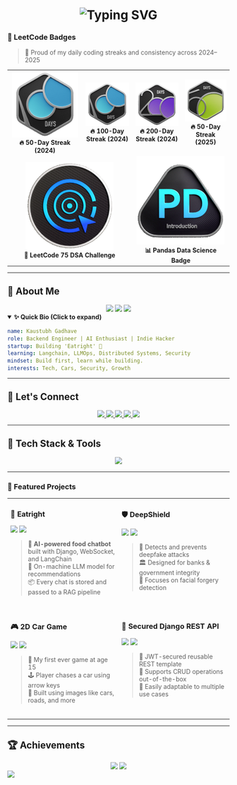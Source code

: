 <!-- 🌐 Modern 3D-Style GitHub README by Kaustubh Gadhave -->

<h1 align="center">
<img src="https://readme-typing-svg.herokuapp.com?font=Press+Start+2P&pause=1000&color=00F0FF&center=true&vCenter=true&width=800&lines=HEY+👋+I'M+KAUSTUBH+GADHAVE;BACKEND+%26+AI+ENGINEER;TECH+%7C+SECURITY+%7C+AI+%7C+STARTUPS+%7C+CARS" alt="Typing SVG" />

</h1>




### 🧠 LeetCode Badges  
> 📅 Proud of my daily coding streaks and consistency across 2024–2025

<div align="center">

<table>
  <tr>
    <td align="center">
      
  <img src="https://raw.githubusercontent.com/kaustubh-alt/kaustubh-alt/main/badges/2024-100-new.gif" width="150" alt="100-Day Streak Badge" />
      <b>🔥 50-Day Streak (2024)</b>
    </td>
    <td align="center">
      <img src="https://raw.githubusercontent.com/kaustubh-alt/kaustubh-alt/main/badges/2024-100-new.gif" width="150"/><br/>
      <b>🔥 100-Day Streak (2024)</b>
    </td>
    <td align="center">
      <img src="https://raw.githubusercontent.com/kaustubh-alt/kaustubh-alt/main/badges/2024-200.gif" width="150"/><br/>
      <b>🔥 200-Day Streak (2024)</b>
    </td>
    <td align="center">
      <img src="https://raw.githubusercontent.com/kaustubh-alt/kaustubh-alt/main/badges/2550.gif" width="150"/><br/>
      <b>🔥 50-Day Streak (2025)</b>
    </td>
  </tr>
  <tr>
    <td align="center" colspan="2">
      <img src="https://raw.githubusercontent.com/kaustubh-alt/kaustubh-alt/main/badges/LeetCode_75.gif" width="200"/><br/>
      <b>🏅 LeetCode 75 DSA Challenge</b>
    </td>
    <td align="center" colspan="2">
      <img src="https://raw.githubusercontent.com/kaustubh-alt/kaustubh-alt/main/badges/Introduction_to_Pandas.gif" width="200"/><br/>
      <b>📊 Pandas Data Science Badge</b>
    </td>
  </tr>
</table>

</div>


---

## 🧠 About Me
<div align="center">
  <img src="https://img.shields.io/badge/Backend%20Engineer-1f1f1f?style=for-the-badge&logo=python&logoColor=00F0FF" />
  <img src="https://img.shields.io/badge/AI%20Builder-1f1f1f?style=for-the-badge&logo=pytorch&logoColor=FF61E6" />
  <img src="https://img.shields.io/badge/Startup%20Enthusiast-1f1f1f?style=for-the-badge&logo=indie-hackers&logoColor=ffffff" />
</div>

<details open>
  <summary><strong>✨ Quick Bio (Click to expand)</strong></summary>

```yaml
name: Kaustubh Gadhave
role: Backend Engineer | AI Enthusiast | Indie Hacker
startup: Building 'Eatright' 🚀
learning: Langchain, LLMOps, Distributed Systems, Security
mindset: Build first, learn while building.
interests: Tech, Cars, Security, Growth
```
</details>

---

## 🔗 Let's Connect

<p align="center">
  <a href="https://linkedin.com/in/kaustubh-gadhave" target="_blank">
    <img src="https://img.shields.io/badge/LinkedIn-0A66C2?style=for-the-badge&logo=linkedin&logoColor=white" />
  </a>
  <a href="https://www.youtube.com/c/byte_overload" target="_blank">
    <img src="https://img.shields.io/badge/Youtube-FF0000?style=for-the-badge&logo=youtube&logoColor=white" />
  </a>
  <a href="https://leetcode.com/kaustubh_64" target="_blank">
    <img src="https://img.shields.io/badge/Leetcode-FFA116?style=for-the-badge&logo=leetcode&logoColor=black" />
  </a>
  <a href="https://www.hackerrank.com/kaustubh_backend" target="_blank">
    <img src="https://img.shields.io/badge/HackerRank-2EC866?style=for-the-badge&logo=hackerrank&logoColor=white" />
  </a>
  <a href="https://reddit.com/user/kaustubh-alt" target="_blank">
    <img src="https://img.shields.io/badge/Reddit-FF4500?style=for-the-badge&logo=reddit&logoColor=white" />
  </a>
</p>

---

## 🚀 Tech Stack & Tools

<p align="center">
  <img src="https://skillicons.dev/icons?i=python,django,flask,fastapi,postgres,redis,kafka,git,linux,gcp,aws,pytorch,js,html,css" />
</p>

---


### 🚀 Featured Projects

<table>
  <tr>
    <td width="50%" valign="top">
      
### 🧠 Eatright  
<img src="https://img.shields.io/badge/Django-092E20?style=for-the-badge&logo=django&logoColor=white"/>  
<img src="https://img.shields.io/badge/LangChain-1A1A1A?style=for-the-badge&logo=OpenAI&logoColor=white"/>  

> 💬 **AI-powered food chatbot** built with Django, WebSocket, and LangChain  
> 🧠 On-machine LLM model for recommendations  
> 📦 Every chat is stored and passed to a RAG pipeline  
<br>

  </td>
  <td width="50%" valign="top">
    
### 🛡️ DeepShield  
<img src="https://img.shields.io/badge/OpenCV-27338e?style=for-the-badge&logo=opencv&logoColor=white"/>  
<img src="https://img.shields.io/badge/Security-AI-critical-red?style=for-the-badge"/>  

> 🧪 Detects and prevents deepfake attacks  
> 🏛️ Designed for banks & government integrity  
> 🎯 Focuses on facial forgery detection  
<br>

  </td>
  </tr>

  <tr>
    <td width="50%" valign="top">
    
### 🎮 2D Car Game  
<img src="https://img.shields.io/badge/Pygame-1e1e1e?style=for-the-badge&logo=python&logoColor=white"/>  
<img src="https://img.shields.io/badge/Python-3776AB?style=for-the-badge&logo=python&logoColor=white"/>  

> 🚗 My first ever game at age 15  
> 🕹️ Player chases a car using arrow keys  
> 🧩 Built using images like cars, roads, and more  
<br>

  </td>
    <td width="50%" valign="top">
    
### 🔐 Secured Django REST API  
<img src="https://img.shields.io/badge/Django-REST-API-ffcc00?style=for-the-badge](https://img.shields.io/badge/Django%20REST%20Framework-092E20?style=for-the-badge&logo=django&logoColor=white"/>  
<img src="https://img.shields.io/badge/JWT-Secured-green?style=for-the-badge"/>  

> 🔐 JWT-secured reusable REST template  
> 🔁 Supports CRUD operations out-of-the-box  
> 💼 Easily adaptable to multiple use cases  
<br>

  </td>
  </tr>
</table>


---

## 🏆 Achievements

<div align="center">

<img src="https://img.shields.io/badge/Solved%20400%2B%20Problems-FFD700?style=for-the-badge&logo=leetcode&logoColor=black" />
<img src="https://img.shields.io/badge/2×%20Hackathon%20Finalist-FF69B4?style=for-the-badge&logo=devpost&logoColor=white" />

</div>

<img src="https://komarev.com/ghpvc/?username=kaustubh-alt&label=Profile+Views&color=00ffc8&style=flat-rounded" />

